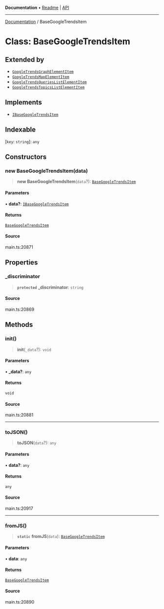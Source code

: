 **Documentation** • [Readme](../README.md) \| [API](../globals.md)

***

[Documentation](../README.md) / BaseGoogleTrendsItem

# Class: BaseGoogleTrendsItem

## Extended by

- [`GoogleTrendsGraphElementItem`](GoogleTrendsGraphElementItem.md)
- [`GoogleTrendsMapElementItem`](GoogleTrendsMapElementItem.md)
- [`GoogleTrendsQueriesListElementItem`](GoogleTrendsQueriesListElementItem.md)
- [`GoogleTrendsTopicsListElementItem`](GoogleTrendsTopicsListElementItem.md)

## Implements

- [`IBaseGoogleTrendsItem`](../interfaces/IBaseGoogleTrendsItem.md)

## Indexable

 \[`key`: `string`\]: `any`

## Constructors

### new BaseGoogleTrendsItem(data)

> **new BaseGoogleTrendsItem**(`data`?): [`BaseGoogleTrendsItem`](BaseGoogleTrendsItem.md)

#### Parameters

• **data?**: [`IBaseGoogleTrendsItem`](../interfaces/IBaseGoogleTrendsItem.md)

#### Returns

[`BaseGoogleTrendsItem`](BaseGoogleTrendsItem.md)

#### Source

main.ts:20871

## Properties

### \_discriminator

> **`protected`** **\_discriminator**: `string`

#### Source

main.ts:20869

## Methods

### init()

> **init**(`_data`?): `void`

#### Parameters

• **\_data?**: `any`

#### Returns

`void`

#### Source

main.ts:20881

***

### toJSON()

> **toJSON**(`data`?): `any`

#### Parameters

• **data?**: `any`

#### Returns

`any`

#### Source

main.ts:20917

***

### fromJS()

> **`static`** **fromJS**(`data`): [`BaseGoogleTrendsItem`](BaseGoogleTrendsItem.md)

#### Parameters

• **data**: `any`

#### Returns

[`BaseGoogleTrendsItem`](BaseGoogleTrendsItem.md)

#### Source

main.ts:20890
